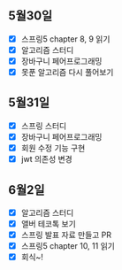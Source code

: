 ## 5월30일

- [x] 스프링5 chapter 8, 9 읽기
- [x] 알고리즘 스터디
- [x] 장바구니 페어프로그래밍
- [x] 못푼 알고리즘 다시 풀어보기

## 5월31일

- [x] 스프링 스터디
- [x] 장바구니 페어프로그래밍
 - [x] 회원 수정 기능 구현
 - [x] jwt 의존성 변경

## 6월2일

- [x] 알고리즘 스터디
- [x] 앨버 테코톡 보기
- [x] 스프링 발표 자료 만들고 PR
- [x] 스프링5 chapter 10, 11 읽기
- [x] 회식~!
